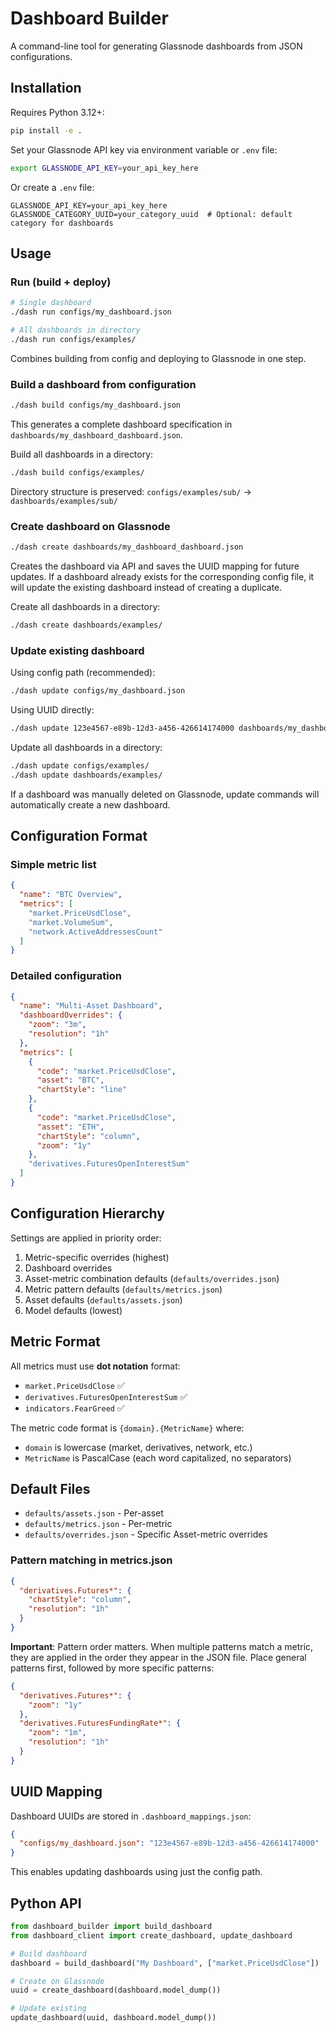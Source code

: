 # Dashboard Builder

A command-line tool for generating Glassnode dashboards from JSON configurations.

## Installation

Requires Python 3.12+:

```bash
pip install -e .
```

Set your Glassnode API key via environment variable or `.env` file:
```bash
export GLASSNODE_API_KEY=your_api_key_here
```

Or create a `.env` file:
```
GLASSNODE_API_KEY=your_api_key_here
GLASSNODE_CATEGORY_UUID=your_category_uuid  # Optional: default category for dashboards
```

## Usage

### Run (build + deploy)

```bash
# Single dashboard
./dash run configs/my_dashboard.json

# All dashboards in directory
./dash run configs/examples/
```

Combines building from config and deploying to Glassnode in one step.

### Build a dashboard from configuration

```bash
./dash build configs/my_dashboard.json
```

This generates a complete dashboard specification in `dashboards/my_dashboard_dashboard.json`.

Build all dashboards in a directory:
```bash
./dash build configs/examples/
```

Directory structure is preserved: `configs/examples/sub/` → `dashboards/examples/sub/`

### Create dashboard on Glassnode

```bash
./dash create dashboards/my_dashboard_dashboard.json
```

Creates the dashboard via API and saves the UUID mapping for future updates. If a dashboard already exists for the corresponding config file, it will update the existing dashboard instead of creating a duplicate.

Create all dashboards in a directory:
```bash
./dash create dashboards/examples/
```

### Update existing dashboard

Using config path (recommended):
```bash
./dash update configs/my_dashboard.json
```

Using UUID directly:
```bash
./dash update 123e4567-e89b-12d3-a456-426614174000 dashboards/my_dashboard_dashboard.json
```

Update all dashboards in a directory:
```bash
./dash update configs/examples/
./dash update dashboards/examples/
```

If a dashboard was manually deleted on Glassnode, update commands will automatically create a new dashboard.

## Configuration Format

### Simple metric list

```json
{
  "name": "BTC Overview",
  "metrics": [
    "market.PriceUsdClose",
    "market.VolumeSum",
    "network.ActiveAddressesCount"
  ]
}
```

### Detailed configuration

```json
{
  "name": "Multi-Asset Dashboard",
  "dashboardOverrides": {
    "zoom": "3m",
    "resolution": "1h"
  },
  "metrics": [
    {
      "code": "market.PriceUsdClose",
      "asset": "BTC",
      "chartStyle": "line"
    },
    {
      "code": "market.PriceUsdClose", 
      "asset": "ETH",
      "chartStyle": "column",
      "zoom": "1y"
    },
    "derivatives.FuturesOpenInterestSum"
  ]
}
```

## Configuration Hierarchy

Settings are applied in priority order:
1. Metric-specific overrides (highest)
2. Dashboard overrides
3. Asset-metric combination defaults (`defaults/overrides.json`)
4. Metric pattern defaults (`defaults/metrics.json`)
5. Asset defaults (`defaults/assets.json`)
6. Model defaults (lowest)

## Metric Format

All metrics must use **dot notation** format:
- `market.PriceUsdClose` ✅ 
- `derivatives.FuturesOpenInterestSum` ✅
- `indicators.FearGreed` ✅

The metric code format is `{domain}.{MetricName}` where:
- `domain` is lowercase (market, derivatives, network, etc.)
- `MetricName` is PascalCase (each word capitalized, no separators)

## Default Files

- `defaults/assets.json` - Per-asset
- `defaults/metrics.json` - Per-metric
- `defaults/overrides.json` - Specific Asset-metric overrides

### Pattern matching in metrics.json

```json
{
  "derivatives.Futures*": {
    "chartStyle": "column",
    "resolution": "1h"
  }
}
```

**Important**: Pattern order matters. When multiple patterns match a metric, they are applied in the order they appear in the JSON file. Place general patterns first, followed by more specific patterns:

```json
{
  "derivatives.Futures*": {
    "zoom": "1y"
  },
  "derivatives.FuturesFundingRate*": {
    "zoom": "1m",
    "resolution": "1h"
  }
}
```

## UUID Mapping

Dashboard UUIDs are stored in `.dashboard_mappings.json`:

```json
{
  "configs/my_dashboard.json": "123e4567-e89b-12d3-a456-426614174000"
}
```

This enables updating dashboards using just the config path.

## Python API

```python
from dashboard_builder import build_dashboard
from dashboard_client import create_dashboard, update_dashboard

# Build dashboard
dashboard = build_dashboard("My Dashboard", ["market.PriceUsdClose"])

# Create on Glassnode
uuid = create_dashboard(dashboard.model_dump())

# Update existing
update_dashboard(uuid, dashboard.model_dump())
```